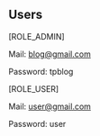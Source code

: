 ## Users

[ROLE_ADMIN]

Mail: blog@gmail.com

Password: tpblog

[ROLE_USER]

Mail: user@gmail.com

Password: user
